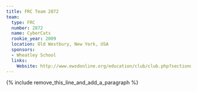 ```yaml
---
title: FRC Team 2872
team:
  type: FRC
  number: 2872
  name: CyberCats
  rookie_year: 2009
  location: Old Westbury, New York, USA
  sponsors:
  - Wheatley School
  links:
    Website: http://www.ewsdonline.org/education/club/club.php?sectiondetailid=4653&
---
```


{% include remove_this_line_and_add_a_paragraph %}